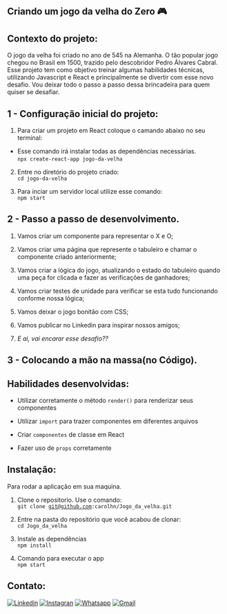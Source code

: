 ## Criando um jogo da velha do Zero 🎮

## Contexto do projeto:
O jogo da velha foi criado no ano de 545 na Alemanha. O tão popular jogo chegou no Brasil em 1500, trazido pelo descobridor Pedro Álvares Cabral.
Esse projeto tem como objetivo treinar algumas habilidades técnicas, utilizando Javascript e React e principalmente se divertir com esse novo desafio. Vou deixar todo o passo a passo dessa brincadeira para quem quiser se desafiar.


## 1 - Configuração inicial do projeto:
1. Para criar um projeto em React coloque o camando abaixo no seu terminal:
- Esse comando irá instalar todas as dependências necessárias.</br>
`npx create-react-app jogo-da-velha`

2. Entre no diretório do projeto criado:</br>
`cd jogo-da-velha`

3. Para inciar um servidor local utilize esse comando:</br>
`npm start`

## 2 - Passo a passo de desenvolvimento.
1. Vamos criar um componente para representar o X e O;

2. Vamos criar uma página que represente o tabuleiro e chamar o componente criado anteriormente;

3. Vamos criar a lógica do jogo, atualizando o estado do tabuleiro quando uma peça for clicada e fazer as verificações de ganhadores;

4. Vamos criar testes de unidade para verificar se esta tudo funcionando conforme nossa lógica;

5. Vamos deixar o jogo bonitão com CSS;

6. Vamos publicar no Linkedin para inspirar nossos amigos;

7. *E ai, vai encarar esse desafio??*

## 3 - Colocando a mão na massa(no Código).
## Habilidades desenvolvidas:

* Utilizar corretamente o método `render()` para renderizar seus componentes

* Utilizar `import` para trazer componentes em diferentes arquivos

* Criar `componentes` de classe em React

* Fazer uso de `props` corretamente

## Instalação:
Para rodar a aplicação em sua maquina.

1. Clone o repositorio. Use o comando:</br>
<code>git clone git@github.com:carolhn/Jogo_da_velha.git</code></br>

2. Entre na pasta do repositório que você acabou de clonar:</br>
<code>cd Jogo_da_velha</code>

3. Instale as dependências</br>
<code>npm install</code>

4. Comando para executar o app</br>
<code>npm start</code>


## Contato:
[![Linkedin](https://img.shields.io/badge/LinkedIn-0077B5?style=for-the-badge&logo=linkedin&logoColor=white)](https://www.linkedin.com/in/caroline-nunes-devfullstack/)
[![Instagran](https://img.shields.io/badge/Instagram-E4405F?style=for-the-badge&logo=instagram&logoColor=white)](https://www.instagram.com/caarolhn/)
[![Whatsapp](https://img.shields.io/badge/WhatsApp-25D366?style=for-the-badge&logo=whatsapp&logoColor=white)](https://wa.me/48988037114)
[![Gmail](https://img.shields.io/badge/Gmail-D14836?style=for-the-badge&logo=gmail&logoColor=white)](mailto:nunescaroline905@gmail.com)
